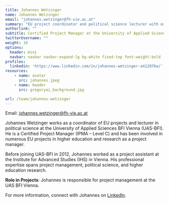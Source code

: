 ```yaml
---
title: Johannes Wetzinger
name: Johannes Wetzinger
email: "johannes.wetzinger@fh-vie.ac.at"
summary: "EU project coordinator and political science lecturer with extensive experience in higher education and research projects."
authorlink: ""
subtitle: Certified Project Manager at the University of Applied Sciences BFI Vienna
twitterUsername: ""
weight: 10
options:
  header: mini
  navbar: navbar navbar-expand-lg bg-white fixed-top font-weight-bold
profiles:
  linkedin: 'https://www.linkedin.com/in/johannes-wetzinger-a412076a/'
resources:
    - name: avatar
      src: johannes.jpeg
    - name: header
      src: gregoryai_background.jpg

url: /team/johannes-wetzinger
---
```

Email: <johannes.wetzinger@fh-vie.ac.at>

Johannes Wetzinger works as a coordinator of EU projects and lecturer in political science at the University of Applied Sciences BFI Vienna (UAS-BFI). He is a Certified Project Manager (IPMA – Level C) and has been involved in numerous EU projects in higher education and research as a project manager. 

Before joining UAS-BFI in 2012, Johannes worked as a project assistant at the Institute for Advanced Studies (IHS) in Vienna. His professional expertise spans project management, political science, and higher education research.

**Role in Projects**:
Johannes is responsible for project management at the UAS BFI Vienna.

For more information, connect with Johannes on [LinkedIn](https://www.linkedin.com/in/johannes-wetzinger-a412076a/).